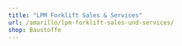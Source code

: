 ```yaml
---
title: "LPM Forklift Sales & Services"
url: /amarillo/lpm-forklift-sales-und-services/
shop: Baustoffe
---
```

